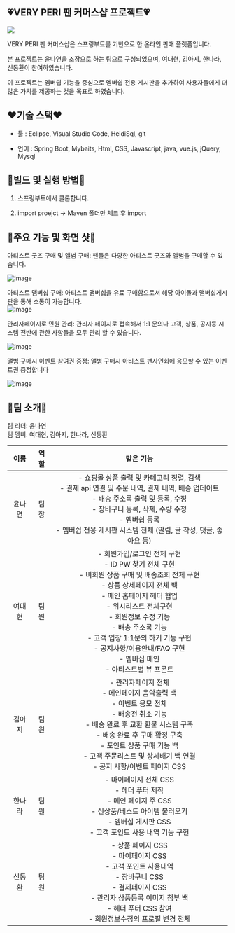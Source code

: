 ## 💗VERY PERI 팬 커머스샵 프로젝트💗


  <img src="https://github.com/dkth1122/Project_4/assets/134511884/501a3588-d12c-4a8a-a3d1-e6adf30834a7"> 


VERY PERI 팬 커머스샵은 스프링부트를 기반으로 한 온라인 판매 플랫폼입니다.  

  
본 프로젝트는 윤나연을 조장으로 하는 팀으로 구성되었으며, 여대현, 김아지, 한나라, 신동환이 참여하였습니다.  

  
이 프로젝트는 멤버쉽 기능을 중심으로 멤버쉽 전용 게시판을 추가하여 사용자들에게 더 많은 가치를 제공하는 것을 목표로 하였습니다.  


## ❤기술 스택❤
- 툴 : Eclipse, Visual Studio Code, HeidiSql, git

   
- 언어 : Spring Boot, Mybaits, Html, CSS, Javascript, java, vue.js, jQuery, Mysql

  
## 🧡빌드 및 실행 방법🧡
1. 스프링부트에서 클론합니다.

   
2. import proejct -> Maven 폴더만 체크 후 import
 
   
## 💛주요 기능 및 화면 샷💛
아티스트 굿즈 구매 및 앨범 구매: 팬들은 다양한 아티스트 굿즈와 앨범을 구매할 수 있습니다.  
  
![image](https://github.com/dkth1122/Project_4/assets/137017144/f4fee684-8bfd-4c03-9592-faa6988db349) 

  

아티스트 맴버십 구매: 아티스트 맴버십을 유료 구매함으로서 해당 아이돌과 맴버십게시판을 통해 소통이 가능합니다.  
![image](https://github.com/dkth1122/Project_4/assets/137017144/8ba4762a-0170-4a99-91a7-20124c9b4e98)  
  

   
관리자페이지로 민원 관리: 관리자 페이지로 접속해서 1:1 문의나 고객, 상품, 공지등 시스템 전반에 관한 사항들을 모두 관리 할 수 있습니다.  

  
![image](https://github.com/dkth1122/Project_4/assets/137017144/a1c02818-bf72-4164-8a5a-024dd2d80bfd)  


    
  
앨범 구매시 이벤트 참여권 증정: 앨범 구매시 아티스트 팬사인회에 응모할 수 있는 이벤트권 증정합니다  
  

   
![image](https://github.com/dkth1122/Project_4/assets/137017144/2a27cc99-2d55-498f-8826-9174f12fc709)  


## 💚팀 소개💚
팀 리더: 윤나연  
팀 멤버: 여대현, 김아지, 한나라, 신동환

|이름|역할|맡은 기능|
|:---:|:---:|:---:|
|윤나연|팀장|- 쇼핑몰 상품 출력 및 카테고리 정렬, 검색<br/>- 결제 api 연결 및 주문 내역, 결제 내역, 배송 업데이트<br/>- 배송 주소록 출력 및 등록, 수정<br/>- 장바구니 등록, 삭제, 수량 수정<br/>- 멤버쉽 등록<br/>- 멤버쉽 전용 게시판 시스템 전체 (알림, 글 작성, 댓글, 좋아요 등)|
|여대현|팀원|- 회원가입/로그인 전체 구현<br/>- ID PW 찾기 전체 구현<br/>- 비회원 상품 구매 및 배송조회 전체 구현<br/>- 상품 상세페이지 전체 백<br/>- 메인 홈페이지 헤더 협업<br/>- 위시리스트 전체구현<br/>- 회원정보 수정 기능<br/>- 배송 주소록 기능<br/>- 고객 입장 1:1문의 하기 기능 구현<br/>- 공지사항/이용안내/FAQ 구현<br/>- 멤버십 메인<br/>- 아티스트별 뷰 프론트|
|김아지|팀원|- 관리자페이지 전체<br/>- 메인페이지 음악출력 백<br/>- 이벤트 응모 전체<br/>- 배송전 취소 기능<br/>- 배송 완료 후 교환 환불 시스템 구축<br/>- 배송 완료 후 구매 확정 구축<br/>- 포인트 상품 구매 기능 백<br/>- 고객 주문리스트 및 상세배기 백 연결<br/>- 공지 사항/이벤트 페이지 CSS<br/>|
|한나라|팀원|- 마이페이지 전체 CSS<br/>- 헤더 푸터 제작<br/>- 메인 페이지 주 CSS<br/>- 신상품/베스트 아이템 불러오기<br/>- 멤버십 게시판 CSS<br/>- 고객 포인트 사용 내역 기능 구현|
|신동환|팀원|- 상품 페이지 CSS<br/>- 마이페이지 CSS<br/>- 고객 포인트 사용내역 <br/>- 장바구니 CSS<br/>- 결제페이지 CSS<br/>- 관리자 상품등록 이미지 첨부 백<br/>- 헤더 푸터 CSS 참여<br/>- 회원정보수정의 프로필 변경 전체|



